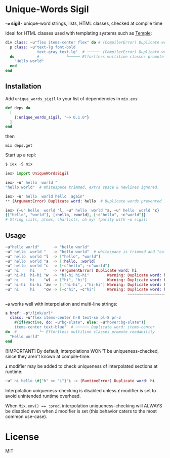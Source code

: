 # Unique-Words Sigil

***`~u`*** **sigil ·** unique-word strings, lists, HTML classes, checked at compile time

Ideal for HTML classes used with templating systems such as [Temple](https://github.com/mhanberg/temple):

```elixir
div class: ~u"flex items-center flex" do # (CompilerError) Duplicate word: flex
  p class: ~u"text-lg font-bold
              text-gray text-lg"  # ────── (CompilerError) Duplicate word: text-lg
  do          #            └───── Effortless multiline classes promote readability
    "Hello world"
  end
end
```

## Installation

Add `unique_words_sigil` to your list of dependencies in `mix.exs`:

```elixir
def deps do
  [
    {:unique_words_sigil, "~> 0.1.0"}
  ]
end
```
then
```
mix deps.get
```
Start up a repl:
```elixir
$ iex -S mix

iex> import UniqueWordsSigil

iex> ~u" hello  world "
"hello world"  # Whitespace trimmed, extra space & newlines ignored.

iex> ~u" hello  world hello  again"
** (ArgumentError) Duplicate word: hello  # Duplicate words prevented ⚔️

iex> {~u" hello  world "l, ~u" hello  world "a, ~u" hello  world "c}
{["hello", "world"], [:hello, :world], [~c"hello", ~c"world"]}
# String lists, atoms, charlists, oh my! (parity with ~w sigil)
```

## Usage

```elixir
~u"hello world"      -> "hello world"
~u" hello  world "   -> "hello world"  # whitespace is trimmed and "collapsed"
~u" hello  world "l  -> ["hello", "world"]
~u" hello  world "a  -> [:hello, :world]
~u" hello  world "c  -> [~c"hello", ~c"world"]
~u" hi     hi    "   -> (ArgumentError) Duplicate word: hi
~u" hi-hi  hi-hi "w  -> "hi-hi hi-hi"        Warning: Duplicate word: hi-hi
~u" hi     hi    "wl -> ["hi", "hi"]         Warning: Duplicate word: hi
~u" hi-hi  hi-hi "aw -> [:"hi-hi", :"hi-hi"] Warning: Duplicate word: hi-hi
~u" hi     hi    "cw -> [~c"hi", ~c"hi"]     Warning: Duplicate word: hi
                                                      ~~~~~~~~~~~~~~~~~~
```

***`~u`*** works well with interpolation and multi-line strings:

```elixir
a href: ~p"/link/url"
  class: ~u"flex items-center h-8 text-sm pl-8 pr-3
    #{if(@active, do: ~u"bg-slate", else: ~u"hover:bg-slate")}
    items-center text-blue"  # ────── Duplicate word: items-center
do  #          └─ Effortless multiline classes promote readability
  "Hello world"
end
```
[!IMPORTANT]
By default, interpolations WON'T be uniqueness-checked, since they aren't known at compile-time.

***`i`*** modifier may be added to check uniqueness of interpolated sections at runtime:
```elixir
~u" hi hello \#{"h" <> "i"}"i -> (RuntimeError) Duplicate word: hi
```
Interpolation uniqueness-checking is disabled unless ***`i`*** modifier is set to avoid
unintended runtime overhead.

When `Mix.env() == :prod`, interpolation uniqueness-checking will ALWAYS be disabled
even when ***`i`*** modifier is set (this behavior caters to the most common use-case).

# License

MIT

